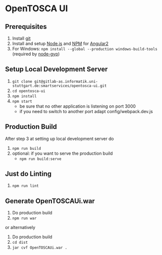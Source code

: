 # OpenTOSCA UI

## Prerequisites
1. Install [git](https://git-scm.com)
2. Install and setup [Node.js](https://nodejs.org/en/) and [NPM](https://www.npmjs.com) for [Angular2](https://angular.io/docs/ts/latest/quickstart.html)
3. For Windows: `npm install --global --production windows-build-tools` (required by [node-gyp](https://github.com/nodejs/node-gyp))

## Setup Local Development Server
1. `git clone git@gitlab-as.informatik.uni-stuttgart.de:smartservices/opentosca-ui.git`
2. `cd opentosca-ui`
3. `npm install`
4. `npm start` 
    - be sure that no other application is listening on port 3000
    - if you need to switch to another port adapt config/webpack.dev.js

## Production Build
After step 3 at setting up local development server do
1. `npm run build`
2. optional: if you want to serve the production build
    - `npm run build:serve`
    
## Just do Linting
1. `npm run lint`


## Generate OpenTOSCAUi.war
1. Do production build
2. `npm run war`

or alternatively
1. Do production build
2. `cd dist`
3. `jar cvf OpenTOSCAUi.war .`